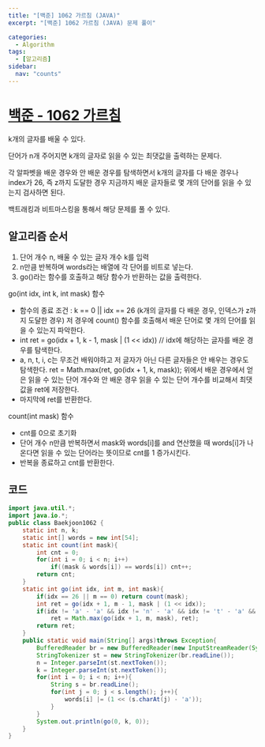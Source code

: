 ```yaml
---
title: "[백준] 1062 가르침 (JAVA)"
excerpt: "[백준] 1062 가르침 (JAVA) 문제 풀이"

categories:
  - Algorithm
tags:
  - [알고리즘]
sidebar:
  nav: "counts"
---
```


# [백준 - 1062 가르침](https://www.acmicpc.net/problem/1062)

k개의 글자를 배울 수 있다.

단어가 n개 주어지면 k개의 글자로 읽을 수 있는 최댓값을 출력하는 문제다.

각 알파벳을 배운 경우와 안 배운 경우를 탐색하면서 k개의 글자를 다 배운 경우나 index가 26, 즉 z까지 도달한 경우 지금까지 배운 글자들로 몇 개의 단어를 읽을 수 있는지 검사하면 된다.

백트래킹과 비트마스킹을 통해서 해당 문제를 풀 수 있다.

## 알고리즘 순서

1. 단어 개수 n, 배울 수 있는 글자 개수 k를 입력
2. n만큼 반복하며 words라는 배열에 각 단어를 비트로 넣는다.
3. go()라는 함수를 호출하고 해당 함수가 반환하는 값을 출력한다.

go(int idx, int k, int mask) 함수

- 함수의 종료 조건 : k == 0 || idx == 26 (k개의 글자를 다 배운 경우, 인덱스가 z까지 도달한 경우) 저 경우에 count() 함수를 호출해서 배운 단어로 몇 개의 단어를 읽을 수 있는지 파악한다.
- int ret = go(idx + 1, k - 1, mask | (1 << idx)) // idx에 해당하는 글자를 배운 경우를 탐색한다.
- a, n, t, i, c는 무조건 배워야하고 저 글자가 아닌 다른 글자들은 안 배우는 경우도 탐색한다.
  ret = Math.max(ret, go(idx + 1, k, mask)); 위에서 배운 경우에서 얻은 읽을 수 있는 단어 개수와 안 배운 경우 읽을 수 있는 단어 개수를 비교해서 최댓값을 ret에 저장한다.
- 마지막에 ret를 반환한다.

count(int mask) 함수

- cnt를 0으로 초기화
- 단어 개수 n만큼 반복하면서 mask와 words[i]를 and 연산했을 때 words[i]가 나온다면 읽을 수 있는 단어라는 뜻이므로 cnt를 1 증가시킨다.
- 반복을 종료하고 cnt를 반환한다.

## 코드

```java
import java.util.*;
import java.io.*;
public class Baekjoon1062 {
    static int n, k;
    static int[] words = new int[54];
    static int count(int mask){
        int cnt = 0;
        for(int i = 0; i < n; i++)
            if((mask & words[i]) == words[i]) cnt++;
        return cnt;
    }
    static int go(int idx, int m, int mask){
        if(idx == 26 || m == 0) return count(mask);
        int ret = go(idx + 1, m - 1, mask | (1 << idx));
        if(idx != 'a' - 'a' && idx != 'n' - 'a' && idx != 't' - 'a' && idx != 'i' - 'a' && idx != 'c' - 'a')
            ret = Math.max(go(idx + 1, m, mask), ret);
        return ret;
    }
    public static void main(String[] args)throws Exception{
        BufferedReader br = new BufferedReader(new InputStreamReader(System.in));
        StringTokenizer st = new StringTokenizer(br.readLine());
        n = Integer.parseInt(st.nextToken());
        k = Integer.parseInt(st.nextToken());
        for(int i = 0; i < n; i++){
            String s = br.readLine();
            for(int j = 0; j < s.length(); j++){
                words[i] |= (1 << (s.charAt(j) - 'a'));
            }
        }
        System.out.println(go(0, k, 0));
    }
}

```
